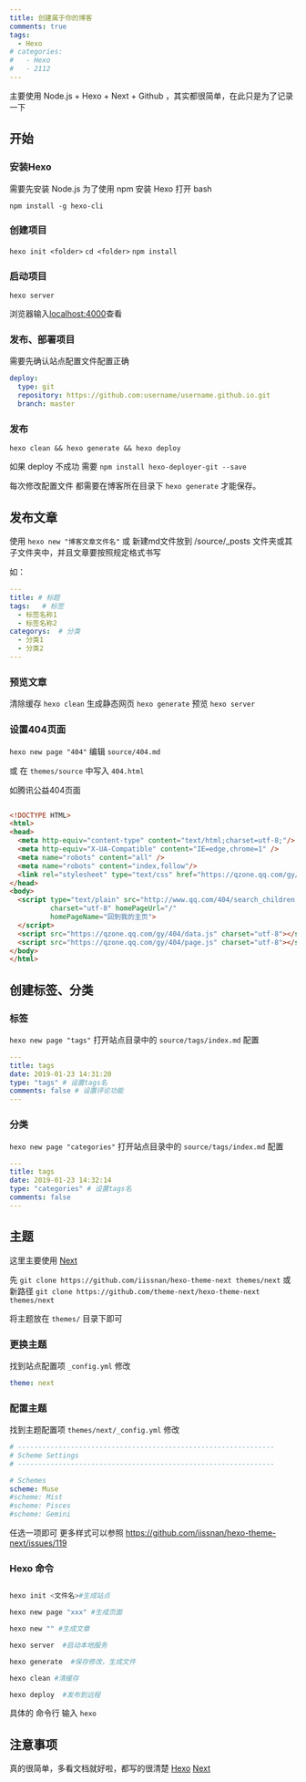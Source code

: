 ```yaml
---
title: 创建属于你的博客
comments: true
tags:
  - Hexo
# categories: 
#   - Hexo
#   - 2112
---
```

主要使用 Node.js + Hexo + Next + Github ，其实都很简单，在此只是为了记录一下
<!-- more -->

## 开始

### 安装Hexo
需要先安装 Node.js
为了使用 npm 安装 Hexo
打开 bash

`npm install -g hexo-cli`

### 创建项目 

`hexo init <folder>`
`cd <folder>`
`npm install`

### 启动项目
`hexo server`

浏览器输入[localhost:4000](localhost:4000)查看

### 发布、部署项目

需要先确认站点配置文件配置正确

```yml
deploy:
  type: git
  repository: https://github.com:username/username.github.io.git
  branch: master
```

### 发布

`hexo clean && hexo generate && hexo deploy`

如果 deploy 不成功 需要
`npm install hexo-deployer-git --save`

每次修改配置文件  都需要在博客所在目录下 `hexo generate` 才能保存。

## 发布文章

使用
`hexo new "博客文章文件名"`
或
  新建md文件放到 /source/_posts 文件夹或其子文件夹中，并且文章要按照规定格式书写

如： 
```yml
---
title: # 标题
tags:   # 标签
  - 标签名称1
  - 标签名称2
categorys:  # 分类
  - 分类1
  - 分类2
---
```

### 预览文章

清除缓存
`hexo clean`
生成静态网页
`hexo generate`
预览
`hexo server`

### 设置404页面

`hexo new page "404"`
编辑 `source/404.md`

或
在 `themes/source` 中写入 `404.html`

如腾讯公益404页面
```html

<!DOCTYPE HTML>
<html>
<head>
  <meta http-equiv="content-type" content="text/html;charset=utf-8;"/>
  <meta http-equiv="X-UA-Compatible" content="IE=edge,chrome=1" />
  <meta name="robots" content="all" />
  <meta name="robots" content="index,follow"/>
  <link rel="stylesheet" type="text/css" href="https://qzone.qq.com/gy/404/style/404style.css">
</head>
<body>
  <script type="text/plain" src="http://www.qq.com/404/search_children.js"
          charset="utf-8" homePageUrl="/"
          homePageName="回到我的主页">
  </script>
  <script src="https://qzone.qq.com/gy/404/data.js" charset="utf-8"></script>
  <script src="https://qzone.qq.com/gy/404/page.js" charset="utf-8"></script>
</body>
</html>

```

## 创建标签、分类

### 标签 
`hexo new page "tags"`
打开站点目录中的 `source/tags/index.md`
配置
```yml
---
title: tags
date: 2019-01-23 14:31:20
type: "tags" # 设置tags名
comments: false # 设置评论功能
---
```

### 分类
`hexo new page "categories"`
打开站点目录中的 `source/tags/index.md`
配置
```yml
---
title: tags
date: 2019-01-23 14:32:14
type: "categories" # 设置tags名
comments: false
---
```

## 主题

这里主要使用 [Next](https://theme-next.org/)

先
`git clone https://github.com/iissnan/hexo-theme-next themes/next`
或新路径
`git clone https://github.com/theme-next/hexo-theme-next themes/next`

将主题放在 `themes/` 目录下即可

### 更换主题

找到站点配置项 `_config.yml` 
修改
```yml
theme: next
```

### 配置主题

找到主题配置项 `themes/next/_config.yml` 
修改
```yml
# ---------------------------------------------------------------
# Scheme Settings
# ---------------------------------------------------------------

# Schemes
scheme: Muse
#scheme: Mist
#scheme: Pisces
#scheme: Gemini
```
任选一项即可 更多样式可以参照 https://github.com/iissnan/hexo-theme-next/issues/119


### Hexo 命令

```bash

hexo init <文件名>#生成站点

hexo new page "xxx" #生成页面

hexo new "" #生成文章

hexo server  #启动本地服务

hexo generate  #保存修改，生成文件

hexo clean #清缓存

hexo deploy  #发布到远程

```

具体的 命令行 输入 `hexo` 

## 注意事项

真的很简单，多看文档就好啦，都写的很清楚 [Hexo](https://hexo.io/) [Next](https://theme-next.org/) 